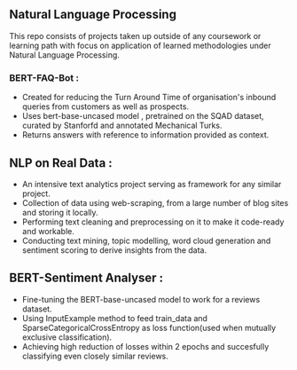 ## Natural Language Processing ##

This repo consists of projects taken up outside of any coursework or learning path with focus on application of learned methodologies under Natural Language Processing.  
  
### BERT-FAQ-Bot :   
- Created for reducing the Turn Around Time of organisation's inbound queries from customers as well as prospects.  
- Uses bert-base-uncased model , pretrained on the SQAD dataset, curated by Stanforfd and annotated Mechanical Turks.
- Returns answers with reference to information provided as context.

  
## NLP on Real Data :  
- An intensive text analytics project serving as framework for any similar project.  
- Collection of data using web-scraping, from a large number of blog sites and storing it locally.  
- Performing text cleaning and preprocessing on it to make it code-ready and workable.
- Conducting text mining, topic modelling, word cloud generation and sentiment scoring to derive insights from the data.

  
## BERT-Sentiment Analyser :  
- Fine-tuning the BERT-base-uncased model to work for a reviews dataset.  
- Using InputExample method to feed train_data and SparseCategoricalCrossEntropy as loss function(used when mutually exclusive classification).  
- Achieving high reduction of losses within 2 epochs and succesfully classifying even closely similar reviews.
